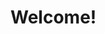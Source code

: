 # Welcome!


<!--

## Link to specific pages

{% content-ref url="Dark-mode.md" %}
{% endcontent-ref %}


## Dos and Don'ts

{% hint style="success" %}
test de un success (do)
{% endhint %}

{% hint style="danger" %}
test de un danger (don't)
{% endhint %}

{% hint style="warning" %}
test de un warning
{% endhint %}

{% hint style="info" %}
test de un info
{% endhint %}

## Checklist test  

- [ ] Primer checkbox
- [x] Segundo checkbox

{% code title="_settings.scss" %}
```scss
// Here the code to be added
```
{% endcode %}


-->
